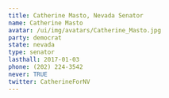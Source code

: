 ```yaml
---
title: Catherine Masto, Nevada Senator
name: Catherine Masto
avatar: /ui/img/avatars/Catherine_Masto.jpg
party: democrat
state: nevada
type: senator
lasthall: 2017-01-03
phone: (202) 224-3542
never: TRUE
twitter: CatherineForNV
---
```

